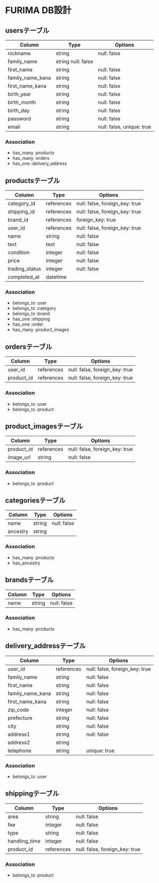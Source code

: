 # FURIMA DB設計

## usersテーブル
|Column|Type|Options|
|------|----|-------|
|nickname|string|null: false|
|family_name|string	null: false|
|first_name|string|null: false|
|family_name_kana|string|null: false|
|first_name_kana|string|null: false|
|birth_year|string|null: false|
|birth_month|string|null: false|
|birth_day|string|null: false|
|password|string|null: false|
|email|string|null: false, unique: true|
### Association
- has_many :products
- has_many :orders
- has_one :delivery_address

## productsテーブル
|Column|Type|Options|
|------|----|-------|
|category_id|references|null: false, foreign_key: true|
|shipping_id|references|null: false, foreign_key: true|
|brand_id|references|foreign_key: true|
|user_id|references|null: false, foreign_key: true|
|name|string|null: false|
|text|text|null: false|
|condition|integer|null: false|
|price|integer|null: false|
|trading_status|integer|null: false|
|completed_at|datetime||
### Association
- belongs_to :user
- belongs_to :category
- belongs_to :brand
- has_one :shipping
- has_one :order
- has_many :product_images

## ordersテーブル
|Column|Type|Options|
|------|----|-------|
|user_id|references|null: false, foreign_key: true|
|product_id|references|null: false, foreign_key: true|
### Association
- belongs_to :user
- belongs_to :product

## product_imagesテーブル
|Column|Type|Options|
|------|----|-------|
|product_id|references|null: false, foreign_key: true|
|image_url|string|null: false|
### Association
- belongs_to :product

## categoriesテーブル
|Column|Type|Options|
|------|----|-------|
|name|string|null: false|
|ancestry|string||	
### Association
- has_many :products
- has_ancestry

## brandsテーブル
|Column|Type|Options|
|------|----|-------|
|name|string|null: false|
### Association
- has_many :products

## delivery_addressテーブル
|Column|Type|Options|
|------|----|-------|
|user_id|references|null: false, foreign_key: true|
|family_name|string|null: false|
|first_name|string|null: false|
|family_name_kana|string|null: false|
|first_name_kana|string|null: false|
|zip_code|integer|null: false|
|prefecture|string|null: false|
|city|string|null: false|
|address1|string|null: false|
|address2|string|
|telephone|string|unique: true|
### Association
- belongs_to :user

## shippingテーブル
|Column|Type|Options|
|------|----|-------|
|area|string|null: false|
|fee|integer|null: false|
|type|string|null: false|
|handling_time|integer|null: false|
|product_id|references|null: false, foreign_key: true|
### Association
- belongs_to :product